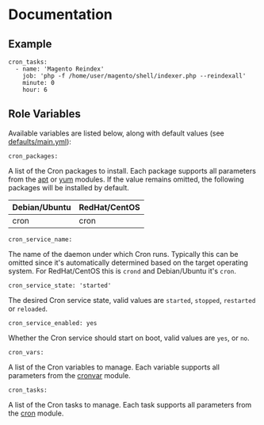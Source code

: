 # Documentation

## Example

```
cron_tasks:
  - name: 'Magento Reindex'
    job: 'php -f /home/user/magento/shell/indexer.php --reindexall'
    minute: 0
    hour: 6
```

## Role Variables

Available variables are listed below, along with default values (see [defaults/main.yml](/defaults/main.yml)):

```
cron_packages:
```

A list of the Cron packages to install. Each package supports all parameters from the
[apt](http://docs.ansible.com/ansible/apt_module.html) or [yum](http://docs.ansible.com/ansible/yum_module.html) modules.
If the value remains omitted, the following packages will be installed by default.

| Debian/Ubuntu          | RedHat/CentOS           |
| :--------------------- | :---------------------- |
| cron                   | cron                    |

```
cron_service_name:
```

The name of the daemon under which Cron runs. Typically this can be omitted since it's automatically determined
based on the target operating system. For RedHat/CentOS this is `crond` and Debian/Ubuntu it's `cron`.

```
cron_service_state: 'started'
```

The desired Cron service state, valid values are `started`, `stopped`, `restarted` or `reloaded`.

```
cron_service_enabled: yes
```

Whether the Cron service should start on boot, valid values are `yes`, or `no`.

```
cron_vars:
```

A list of the Cron variables to manage. Each variable supports all parameters from the
[cronvar](http://docs.ansible.com/ansible/cronvar_module.html) module.

```
cron_tasks:
```

A list of the Cron tasks to manage. Each task supports all parameters from the
[cron](http://docs.ansible.com/ansible/cron_module.html) module.